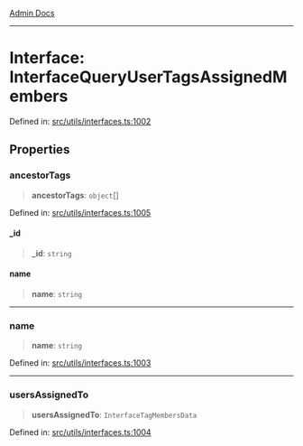 [Admin Docs](/)

***

# Interface: InterfaceQueryUserTagsAssignedMembers

Defined in: [src/utils/interfaces.ts:1002](https://github.com/PalisadoesFoundation/talawa-admin/blob/main/src/utils/interfaces.ts#L1002)

## Properties

### ancestorTags

> **ancestorTags**: `object`[]

Defined in: [src/utils/interfaces.ts:1005](https://github.com/PalisadoesFoundation/talawa-admin/blob/main/src/utils/interfaces.ts#L1005)

#### \_id

> **\_id**: `string`

#### name

> **name**: `string`

***

### name

> **name**: `string`

Defined in: [src/utils/interfaces.ts:1003](https://github.com/PalisadoesFoundation/talawa-admin/blob/main/src/utils/interfaces.ts#L1003)

***

### usersAssignedTo

> **usersAssignedTo**: `InterfaceTagMembersData`

Defined in: [src/utils/interfaces.ts:1004](https://github.com/PalisadoesFoundation/talawa-admin/blob/main/src/utils/interfaces.ts#L1004)
